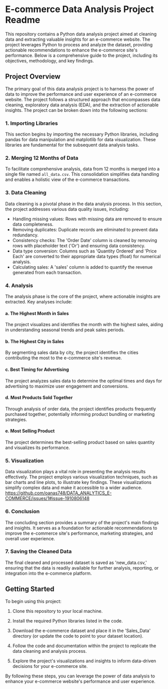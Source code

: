 # E-commerce Data Analysis Project Readme

This repository contains a Python data analysis project aimed at cleaning data and extracting valuable insights for an e-commerce website. The project leverages Python to process and analyze the dataset, providing actionable recommendations to enhance the e-commerce site's performance. Below is a comprehensive guide to the project, including its objectives, methodology, and key findings.

## Project Overview

The primary goal of this data analysis project is to harness the power of data to improve the performance and user experience of an e-commerce website. The project follows a structured approach that encompasses data cleaning, exploratory data analysis (EDA), and the extraction of actionable insights. The project can be broken down into the following sections:

### 1. Importing Libraries

This section begins by importing the necessary Python libraries, including pandas for data manipulation and matplotlib for data visualization. These libraries are fundamental for the subsequent data analysis tasks.

### 2. Merging 12 Months of Data

To facilitate comprehensive analysis, data from 12 months is merged into a single file named `all_data.csv`. This consolidation simplifies data handling and enables a holistic view of the e-commerce transactions.

### 3. Data Cleaning

Data cleaning is a pivotal phase in the data analysis process. In this section, the project addresses various data quality issues, including:
- Handling missing values: Rows with missing data are removed to ensure data completeness.
- Removing duplicates: Duplicate records are eliminated to prevent data redundancy.
- Consistency checks: The 'Order Date' column is cleaned by removing rows with placeholder text ('Or') and ensuring data consistency.
- Data type conversion: Columns such as 'Quantity Ordered' and 'Price Each' are converted to their appropriate data types (float) for numerical analysis.
- Calculating sales: A 'sales' column is added to quantify the revenue generated from each transaction.

### 4. Analysis

The analysis phase is the core of the project, where actionable insights are extracted. Key analyses include:

#### a. The Highest Month in Sales

The project visualizes and identifies the month with the highest sales, aiding in understanding seasonal trends and peak sales periods.

#### b. The Highest City in Sales

By segmenting sales data by city, the project identifies the cities contributing the most to the e-commerce site's revenue.

#### c. Best Timing for Advertising

The project analyzes sales data to determine the optimal times and days for advertising to maximize user engagement and conversions.

#### d. Most Products Sold Together

Through analysis of order data, the project identifies products frequently purchased together, potentially informing product bundling or marketing strategies.

#### e. Most Selling Product

The project determines the best-selling product based on sales quantity and visualizes its performance.

### 5. Visualization

Data visualization plays a vital role in presenting the analysis results effectively. The project employs various visualization techniques, such as bar charts and line plots, to illustrate key findings. These visualizations simplify complex data and make it accessible to a wider audience.
https://github.com/oanas748/DATA_ANALYTICS_E-COMMERCE/issues/1#issue-1910806148

### 6. Conclusion

The concluding section provides a summary of the project's main findings and insights. It serves as a foundation for actionable recommendations to improve the e-commerce site's performance, marketing strategies, and overall user experience.

### 7. Saving the Cleaned Data

The final cleaned and processed dataset is saved as 'new_data.csv,' ensuring that the data is readily available for further analysis, reporting, or integration into the e-commerce platform.

## Getting Started

To begin using this project:

1. Clone this repository to your local machine.

2. Install the required Python libraries listed in the code.

3. Download the e-commerce dataset and place it in the 'Sales_Data' directory (or update the code to point to your dataset location).

4. Follow the code and documentation within the project to replicate the data cleaning and analysis process.

5. Explore the project's visualizations and insights to inform data-driven decisions for your e-commerce site.

By following these steps, you can leverage the power of data analysis to enhance your e-commerce website's performance and user experience.
